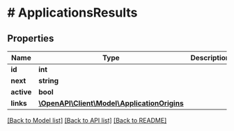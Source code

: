 # # ApplicationsResults

## Properties

Name | Type | Description | Notes
------------ | ------------- | ------------- | -------------
**id** | **int** |  | [optional]
**next** | **string** |  |
**active** | **bool** |  | [optional]
**links** | [**\OpenAPI\Client\Model\ApplicationOrigins**](ApplicationOrigins.md) |  | [optional]

[[Back to Model list]](../../README.md#models) [[Back to API list]](../../README.md#endpoints) [[Back to README]](../../README.md)
